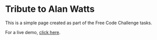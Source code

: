 # Tribute to Alan Watts

This is a simple page created as part of the Free Code Challenge tasks.

For a live demo, [click here](http://codepen.io/austin665/full/rebKgy/).
